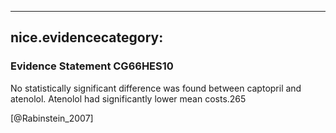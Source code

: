 
---
nice.evidencecategory: 
---

### Evidence Statement CG66HES10
No statistically significant difference was found between captopril and atenolol. Atenolol had
significantly lower mean costs.265

[@Rabinstein_2007]

